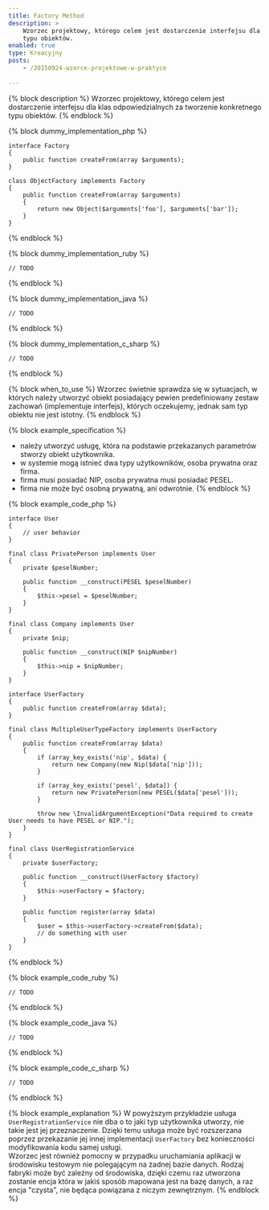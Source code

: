 ```yaml
---
title: Factory Method
description: >
    Wzorzec projektowy, którego celem jest dostarczenie interfejsu dla klas odpowiedzialnych za tworzenie konkretnego
    typu obiektów.
enabled: true
type: Kreacyjny
posts: 
    - /20150924-wzorce-projektowe-w-praktyce
    
---
```

{% block description %}
Wzorzec projektowy, którego celem jest dostarczenie interfejsu dla klas odpowiedzialnych za 
tworzenie konkretnego typu obiektów.
{% endblock %}

{% block dummy_implementation_php %}
```language-php
interface Factory
{
    public function createFrom(array $arguments);
}

class ObjectFactory implements Factory
{
    public function createFrom(array $arguments)
    {
        return new Object($arguments['foo'], $arguments['bar']);
    }
}
```
{% endblock %}

{% block dummy_implementation_ruby %}
```language-ruby
// TODO
```
{% endblock %}

{% block dummy_implementation_java %}
```language-java
// TODO
```
{% endblock %}

{% block dummy_implementation_c_sharp %}
```language-csharp
// TODO
```
{% endblock %}

{% block when_to_use %}
Wzorzec świetnie sprawdza się w sytuacjach, w których należy utworzyć obiekt posiadający pewien predefiniowany
zestaw zachowań (implementuje interfejs), których oczekujemy, jednak sam typ obiektu nie jest istotny.
{% endblock %}

{% block example_specification %}
- należy utworzyć usługę, która na podstawie przekazanych parametrów stworzy obiekt użytkownika.
- w systemie mogą istnieć dwa typy użytkowników, osoba prywatna oraz firma.
- firma musi posiadać NIP, osoba prywatna musi posiadać PESEL.
- firma nie może być osobną prywatną, ani odwrotnie.
{% endblock %}

{% block example_code_php %}
```language-php
interface User
{
    // user behavior
}

final class PrivatePerson implements User
{
    private $peselNumber;
    
    public function __construct(PESEL $peselNumber)
    {
        $this->pesel = $peselNumber;
    }
}

final class Company implements User
{
    private $nip;
    
    public function __construct(NIP $nipNumber)
    {
        $this->nip = $nipNumber;
    }
}

interface UserFactory
{
    public function createFrom(array $data);
}

final class MultipleUserTypeFactory implements UserFactory
{
    public function createFrom(array $data)
    {
        if (array_key_exists('nip', $data) {
            return new Company(new Nip($data['nip']));
        }
        
        if (array_key_exists('pesel', $data]) {
            return new PrivatePerson(new PESEL($data['pesel']));
        }
        
        throw new \InvalidArgumentException("Data required to create User needs to have PESEL or NIP.");
    }
}

final class UserRegistrationService
{
    private $userFactory;
    
    public function __construct(UserFactory $factory)
    {
        $this->userFactory = $factory;
    }
    
    public function register(array $data)
    {
        $user = $this->userFactory->createFrom($data);
        // do something with user
    }
}
```
{% endblock %}

{% block example_code_ruby %}
```language-ruby
// TODO
```
{% endblock %}

{% block example_code_java %}
```language-java
// TODO
```
{% endblock %}

{% block example_code_c_sharp %}
```language-csharp
// TODO
```
{% endblock %}

{% block example_explanation %}
W powyższym przykładzie usługa ```UserRegistrationService``` nie dba o to jaki typ użytkownika utworzy, nie takie 
jest jej przeznaczenie. Dzięki temu usługa może być rozszerzana poprzez przekazanie jej innej implementacji ``UserFactory``
bez konieczności modyfikowania kodu samej usługi.  
Wzorzec jest również pomocny w przypadku uruchamiania aplikacji w środowisku testowym nie polegającym na żadnej 
bazie danych. Rodzaj fabryki może być zależny od środowiska, dzięki czemu raz utworzona zostanie encja która w jakiś sposób
mapowana jest na bazę danych, a raz encja "czysta", nie będąca powiązana z niczym zewnętrznym. 
{% endblock %}

